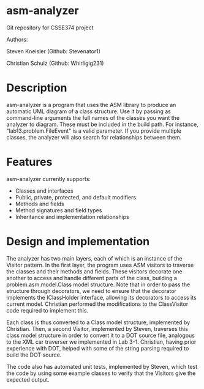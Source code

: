 # asm-analyzer
Git repository for CSSE374 project

Authors:

Steven Kneisler (Github: Stevenator1)

Christian Schulz (Github: Whirligig231)

# Description

asm-analyzer is a program that uses the ASM library to produce an automatic UML diagram of a class structure. Use it by passing as command-line arguments the full names of the classes you want the analyzer to diagram. These must be included in the build path. For instance, "lab13.problem.FileEvent" is a valid parameter. If you provide multiple classes, the analyzer will also search for relationships between them.

# Features

asm-analyzer currently supports:

- Classes and interfaces
- Public, private, protected, and default modifiers
- Methods and fields
- Method signatures and field types
- Inheritance and implementation relationships

# Design and implementation

The analyzer has two main layers, each of which is an instance of the Visitor pattern. In the first layer, the program uses ASM visitors to traverse the classes and their methods and fields. These visitors decorate one another to access and handle different parts of the class, building a problem.asm.model.Class model structure. Note that in order to pass the structure through decorators, we need to ensure that the decorator implements the IClassHolder interface, allowing its decorators to access its current model. Christian performed the modifications to the ClassVisitor code required to implement this.

Each class is thus converted to a Class model structure, implemented by Christian. Then, a second Visitor, implemented by Steven, traverses this class model structure in order to convert it to a DOT source file, analogous to the XML car traverser we implemented in Lab 3-1. Christian, having prior experience with DOT, helped with some of the string parsing required to build the DOT source.

The code also has automated unit tests, implemented by Steven, which test the code by using some example classes to verify that the Visitors give the expected output.